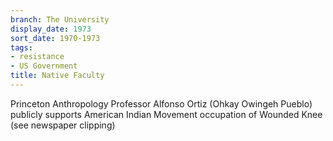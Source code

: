 ```yaml
---
branch: The University
display_date: 1973
sort_date: 1970-1973
tags:
- resistance
- US Government
title: Native Faculty
---
```


Princeton Anthropology Professor Alfonso Ortiz (Ohkay Owingeh Pueblo) publicly supports American Indian Movement occupation of Wounded Knee (see newspaper clipping)